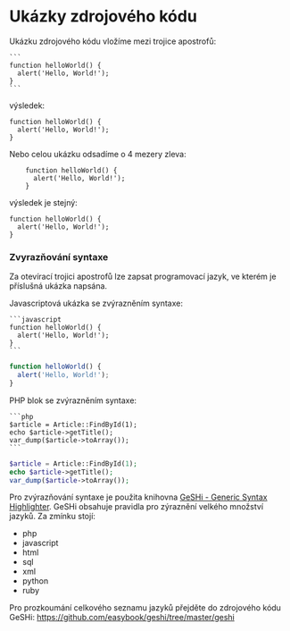 Ukázky zdrojového kódu
======================

Ukázku zdrojového kódu vložíme mezi trojice apostrofů:

    ```
    function helloWorld() {
      alert('Hello, World!');
    }
    ```
výsledek: 

```
function helloWorld() {
  alert('Hello, World!');
}
```

Nebo celou ukázku odsadíme o 4 mezery zleva:


        function helloWorld() {
          alert('Hello, World!');
        }

výsledek je stejný:

    function helloWorld() {
      alert('Hello, World!');
    }

### Zvyrazňování syntaxe

Za otevírací trojici apostrofů lze zapsat programovací jazyk, ve kterém je příslušná ukázka napsána.

Javascriptová ukázka se zvýrazněním syntaxe:

    ```javascript
    function helloWorld() {
      alert('Hello, World!');
    }
    ```

```javascript
function helloWorld() {
  alert('Hello, World!');
}
```

PHP blok se zvýrazněním syntaxe:

    ```php
    $article = Article::FindById(1);
    echo $article->getTitle();
    var_dump($article->toArray());
    ```

```php
$article = Article::FindById(1);
echo $article->getTitle();
var_dump($article->toArray());
```

Pro zvýrazňování syntaxe je použita knihovna [GeSHi - Generic Syntax Highlighter](http://sourceforge.net/projects/geshi/). GeSHi obsahuje pravidla pro zýraznění velkého množství jazyků. Za zmínku stojí:

- php
- javascript
- html
- sql
- xml
- python
- ruby

Pro prozkoumání celkového seznamu jazyků přejděte do zdrojového kódu GeSHi: https://github.com/easybook/geshi/tree/master/geshi
